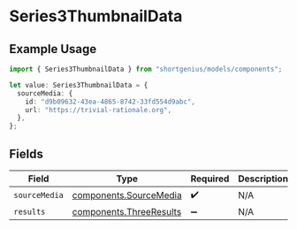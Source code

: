 # Series3ThumbnailData

## Example Usage

```typescript
import { Series3ThumbnailData } from "shortgenius/models/components";

let value: Series3ThumbnailData = {
  sourceMedia: {
    id: "d9b09632-43ea-4865-8742-33fd554d9abc",
    url: "https://trivial-rationale.org",
  },
};
```

## Fields

| Field                                                              | Type                                                               | Required                                                           | Description                                                        |
| ------------------------------------------------------------------ | ------------------------------------------------------------------ | ------------------------------------------------------------------ | ------------------------------------------------------------------ |
| `sourceMedia`                                                      | [components.SourceMedia](../../models/components/sourcemedia.md)   | :heavy_check_mark:                                                 | N/A                                                                |
| `results`                                                          | [components.ThreeResults](../../models/components/threeresults.md) | :heavy_minus_sign:                                                 | N/A                                                                |